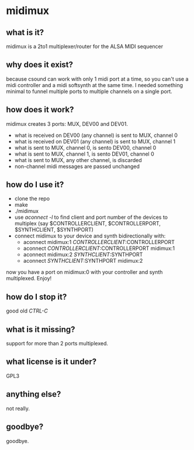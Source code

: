 # midimux

## what is it?
midimux is a 2to1 multiplexer/router for the ALSA MIDI sequencer

## why does it exist?
because csound can work with only 1 midi port at a time, so you can't use a midi
controller and a midi softsynth at the same time. I needed something minimal to
funnel multiple ports to multiple channels on a single port.

## how does it work?
midimux creates 3 ports: MUX, DEV00 and DEV01.

- what is received on DEV00 (any channel) is sent to MUX, channel 0
- what is received on DEV01 (any channel) is sent to MUX, channel 1
- what is sent to MUX, channel 0, is sento DEV00, channel 0
- what is sent to MUX, channel 1, is sento DEV01, channel 0
- what is sent to MUX, any other channel, is discarded
- non-channel midi messages are passed unchanged

## how do I use it?

- clone the repo
- make
- ./midimux
- use *aconnect -l* to find client and port number of the devices to multiplex
  (say $CONTROLLERCLIENT, $CONTROLLERPORT, $SYNTHCLIENT, $SYNTHPORT)
- connect midimux to your device and synth bidirectionally with:
  - aconnect midimux:1 $CONTROLLERCLIENT:$CONTROLLERPORT
  - aconnect $CONTROLLERCLIENT:$CONTROLLERPORT midimux:1
  - aconnect midimux:2 $SYNTHCLIENT:$SYNTHPORT
  - aconnect $SYNTHCLIENT:$SYNTHPORT midimux:2

now you have a port on midimux:0 with your controller and synth multiplexed.
Enjoy!

## how do I stop it?

good old *CTRL-C*

## what is it missing?

support for more than 2 ports multiplexed.

## what license is it under?

GPL3

## anything else?

not really.

## goodbye?

goodbye.
